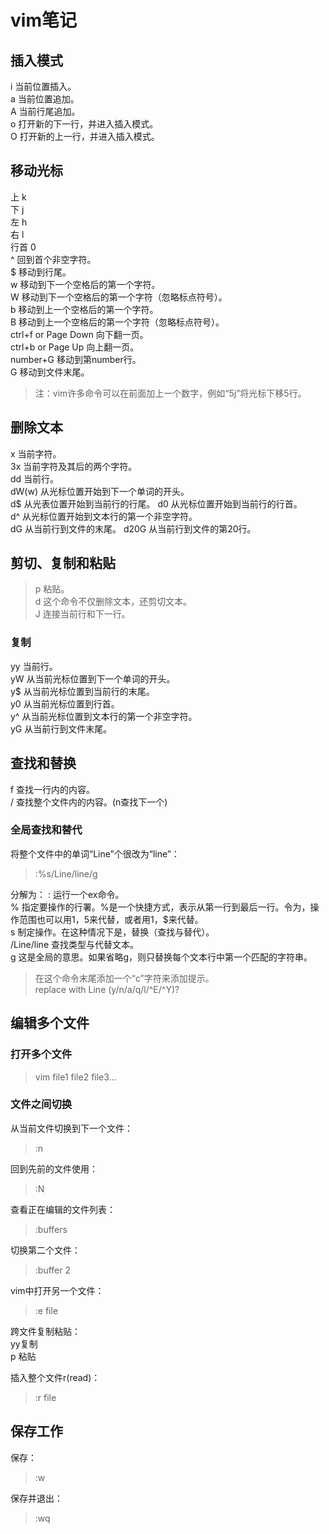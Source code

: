 # vim笔记  

## 插入模式  

  i 当前位置插入。  
  a 当前位置追加。  
  A 当前行尾追加。  
  o 打开新的下一行，并进入插入模式。  
  O 打开新的上一行，并进入插入模式。  

## 移动光标  

  上 k  
  下 j  
  左 h  
  右 l  
  行首 0  
  ^ 回到首个非空字符。  
  $ 移动到行尾。  
  w 移动到下一个空格后的第一个字符。  
  W 移动到下一个空格后的第一个字符（忽略标点符号）。  
  b 移动到上一个空格后的第一个字符。  
  B 移动到上一个空格后的第一个字符（忽略标点符号）。  
  ctrl+f or Page Down 向下翻一页。  
  ctrl+b or Page Up 向上翻一页。  
  number+G 移动到第number行。  
  G 移动到文件末尾。  
> 注：vim许多命令可以在前面加上一个数字，例如“5j”将光标下移5行。  

## 删除文本  

  x 当前字符。  
  3x 当前字符及其后的两个字符。  
  dd 当前行。  
  dW(w) 从光标位置开始到下一个单词的开头。  
  d$ 从光表位置开始到当前行的行尾。 
  d0 从光标位置开始到当前行的行首。  
  d^ 从光标位置开始到文本行的第一个非空字符。  
  dG 从当前行到文件的末尾。 
  d20G 从当前行到文件的第20行。  

## 剪切、复制和粘贴  

> p 粘贴。  
> d 这个命令不仅删除文本，还剪切文本。  
> J 连接当前行和下一行。  

### 复制  

  yy 当前行。  
  yW 从当前光标位置到下一个单词的开头。  
  y$ 从当前光标位置到当前行的末尾。  
  y0 从当前光标位置到行首。  
  y^ 从当前光标位置到文本行的第一个非空字符。  
  yG 从当前行到文件末尾。  

## 查找和替换  

  f 查找一行内的内容。  
  / 查找整个文件内的内容。(n查找下一个)
  
### 全局查找和替代  

将整个文件中的单词“Line”个很改为“line”：
> :%s/Line/line/g  

分解为：
  : 运行一个ex命令。  
  % 指定要操作的行署。%是一个快捷方式，表示从第一行到最后一行。令为，操作范围也可以用1，5来代替，或者用1，$来代替。  
  s 制定操作。在这种情况下是，替换（查找与替代）。  
  /Line/line 查找类型与代替文本。  
  g 这是全局的意思。如果省略g，则只替换每个文本行中第一个匹配的字符串。  
> 在这个命令末尾添加一个“c”字符来添加提示。  
> replace with Line (y/n/a/q/l/^E/^Y)?  

## 编辑多个文件  

### 打开多个文件  
> vim file1 file2 file3...

### 文件之间切换  

从当前文件切换到下一个文件：  
> :n

回到先前的文件使用：  
> :N

查看正在编辑的文件列表：  
> :buffers

切换第二个文件：  
> :buffer 2

vim中打开另一个文件：  
> :e file

跨文件复制粘贴：  
  yy复制  
  p 粘贴  

插入整个文件r(read)：  
> :r file

## 保存工作  

保存：  
> :w  

保存并退出：   
> :wq
